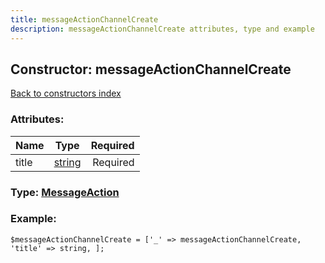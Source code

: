 ```yaml
---
title: messageActionChannelCreate
description: messageActionChannelCreate attributes, type and example
---
```

## Constructor: messageActionChannelCreate  
[Back to constructors index](index.md)



### Attributes:

| Name     |    Type       | Required |
|----------|:-------------:|---------:|
|title|[string](../types/string.md) | Required|



### Type: [MessageAction](../types/MessageAction.md)


### Example:

```
$messageActionChannelCreate = ['_' => messageActionChannelCreate, 'title' => string, ];
```